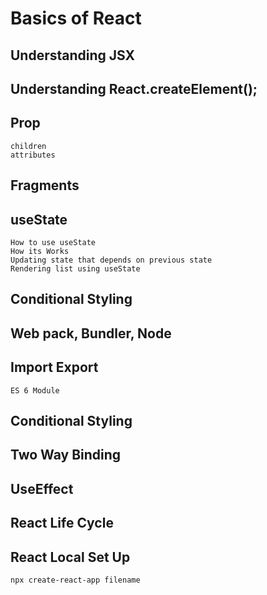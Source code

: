 # Basics of React

## Understanding JSX
## Understanding React.createElement();
## Prop
    children
    attributes
## Fragments
## useState
    How to use useState
    How its Works
    Updating state that depends on previous state
    Rendering list using useState
## Conditional Styling
## Web pack, Bundler, Node
## Import Export
    ES 6 Module
## Conditional Styling
## Two Way Binding
## UseEffect
## React Life Cycle
## React Local Set Up
    npx create-react-app filename

    
